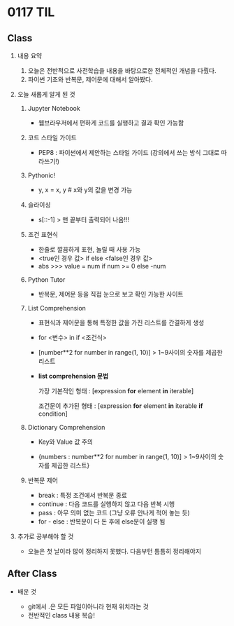 # 0117 TIL

## Class

 1. 내용 요약

    1. 오늘은 전반적으로 사전학습을 내용을 바탕으로한 전체적인 개념을 다뤘다.
    2. 파이썬 기초와 반복문, 제어문에 대해서 알아봤다.

 2. 오늘 새롭게 알게 된 것

    1. Jupyter Notebook 
       * 웹브라우저에서 편하게 코드를 실행하고 결과 확인 가능함
    2. 코드 스타일 가이드
       * PEP8 : 파이썬에서 제안하는 스타일 가이드 (강의에서 쓰는 방식 그대로 따라쓰기!)
    3. Pythonic!
       * y, x = x, y # x와 y의 값을 변경 가능
    4. 슬라이싱
       * s[::-1]  > 맨 끝부터 출력되어 나옴!!!
    5. 조건 표현식
       * 한줄로 깔끔하게 표현, 놀릴 때 사용 가능 
       * <true인 경우 값> if <expression> else <false인 경우 값>
       * abs >>> value = num if num >= 0 else -num

    6. Python Tutor

       * 반복문, 제어문 등을 직접 눈으로 보고 확인 가능한 사이트

    7. List Comprehension

       * 표현식과 제어문을 통해 특정한 값을 가진 리스트를 간결하게 생성

       * <expression> for <변수> in <iterable> if <조건식>

       * [number**2 for number in range(1, 10)] > 1~9사이의 숫자를 제곱한 리스트

       * **list comprehension 문법**

         가장 기본적인 형태 : [expression **for** element **in** iterable]

         조건문이 추가된 형태 : [expression **for** element **in** iterable **if** condition]

    8. Dictionary Comprehension

       * Key와 Value 값 주의

       * {numbers : number**2 for number in range(1, 10)] > 1~9사이의 숫자를 제곱한 리스트}

    9. 반복문 제어

       * break : 특정 조건에서 반복문 종료
       * continue : 다음 코드를 실행하지 않고 다음 반복 시행
       * pass : 아무 의미 없는 코드 (그냥 오류 안나게 적어 놓는 듯)
       * for - else : 반복문이 다 돈 후에 else문이 실행 됨

 3. 추가로 공부해야 할 것

    * 오늘은 첫 날이라 많이 정리하지 못했다. 다음부턴 틈틈히 정리해야지



## After Class

 * 배운 것

   * git에서 .은 모든 파일이아니라 현재 위치라는 것
   * 전반적인 class 내용 복습!

   